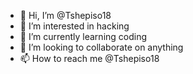 - 👋 Hi, I’m @Tshepiso18
- 👀 I’m interested in hacking
- 🌱 I’m currently learning coding
- 💞️ I’m looking to collaborate on anything
- 📫 How to reach me @Tshepiso18

<!---
Tshepiso18/Tshepiso18 is a ✨ special ✨ repository because its `README.md` (this file) appears on your GitHub profile.
You can click the Preview link to take a look at your changes.
--->
